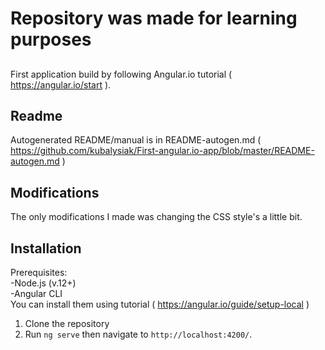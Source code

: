 # Repository was made for learning purposes

## 
First application build by following Angular.io tutorial ( https://angular.io/start ). 

## Readme
Autogenerated README/manual is in README-autogen.md ( https://github.com/kubalysiak/First-angular.io-app/blob/master/README-autogen.md )

## Modifications
The only modifications I made was changing the CSS style's a little bit.

## Installation 
Prerequisites:  
-Node.js (v.12+)  
-Angular CLI  
You can install them using tutorial ( https://angular.io/guide/setup-local ) 

1. Clone the repository
2. Run `ng serve` then navigate to `http://localhost:4200/`. 
